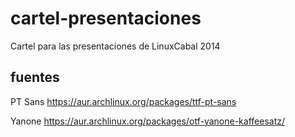 cartel-presentaciones
=============

Cartel para las presentaciones de LinuxCabal 2014

fuentes
-------

PT Sans
https://aur.archlinux.org/packages/ttf-pt-sans

Yanone
https://aur.archlinux.org/packages/otf-yanone-kaffeesatz/
